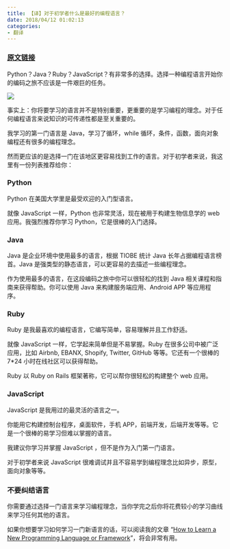 ```yaml
---
title: 【译】对于初学者什么是最好的编程语言？
date: 2018/04/12 01:02:13       
categories: 
- 翻译
---
```



### [原文链接](https://hackernoon.com/what-is-the-best-programming-language-to-start-8ca8fb5e9a60)

Python？Java？Ruby？JavaScript？有非常多的选择。选择一种编程语言开始你的编码之旅不应该是一件艰巨的任务。

![](https://ws2.sinaimg.cn/large/006tKfTcgy1fq952y5gn6j318g0p0q88.jpg)

事实上：你将要学习的语言并不是特别重要，更重要的是学习编程的理念。对于任何编程语言来说知识的可传递性都是至关重要的。

我学习的第一门语言是 Java，学习了循环，while 循环，条件，函数，面向对象编程还有很多的编程理念。

然而更应该的是选择一门在该地区更容易找到工作的语言。对于初学者来说，我这里有一份列表推荐给你：


### Python

Python 在美国大学里是最受欢迎的入门型语言。

就像 JavaScript 一样，Python 也非常灵活，现在被用于构建生物信息学的 web 应用。我强烈推荐你学习 Python，它是很棒的入门选择。

### Java

Java 是企业环境中使用最多的语言，根据 TIOBE 统计 Java 长年占据编程语言榜首。Java 是强类型的静态语言，可以更容易的去描述一些编程理念。

作为使用最多的语言，在这段编码之旅中你可以很轻松的找到 Java 相关课程和指南来获得帮助。你可以使用 Java 来构建服务端应用、Android APP 等应用程序。

### Ruby

Ruby 是我最喜欢的编程语言，它编写简单，容易理解并且工作舒适。

就像 JavaScript 一样，它学起来简单但是不易掌握。Ruby 在很多公司中被广泛应用，比如 Airbnb, EBANX, Shopify, Twitter, GitHub 等等。它还有一个很棒的 7*24 小时在线社区可以获得帮助。

Ruby 以  Ruby on Rails 框架著称，它可以帮你很轻松的构建整个 web 应用。



### JavaScript

JavaScript 是我用过的最灵活的语言之一。

你能用它构建控制台程序，桌面软件，手机 APP，前端开发，后端开发等等。它是一个很棒的易学习但难以掌握的语言。

我建议你学习并掌握 JavaScript ，但不是作为入门第一门语言。

对于初学者来说 JavaScript 很难调试并且不容易学到编程理念比如异步，原型，面向对象等等。

### 不要纠结语言

你需要通过选择一门语言来学习编程理念，当你学完之后你将花费较小的学习曲线来学习任何其他的语言。


如果你想要学习如何学习一门新语言的话，可以阅读我的文章 “[How to Learn a New Programming Language or Framework](https://hackernoon.com/what-is-the-best-programming-language-to-start-8ca8fb5e9a60)”，将会非常有用。


